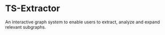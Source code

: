 # TS-Extractor
An interactive graph system to enable users to extract, analyze and expand relevant subgraphs.
